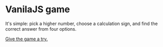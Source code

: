 # VanilaJS game

It's simple: pick a higher number, choose a calculation sign, and find the correct answer from four options.

<a href="https://kisyov92.github.io/GAME-kids-math/?fbclid=IwAR1H1SL0NGZsudz9mtMo44iy9aesKt-PEnCYKw2uA7rBDyU2U2p3Xi5IGXU">
Give the game a try.</a>
